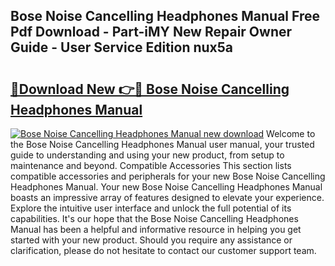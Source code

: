 ## Bose Noise Cancelling Headphones Manual Free Pdf Download - Part-iMY New Repair Owner Guide - User Service Edition nux5a

# <h2><a href="http://bc39561.oget.top/?id=Bose+Noise+Cancelling+Headphones+Manual">🔗Download New 👉🔴 Bose Noise Cancelling Headphones Manual</a></h2>

[![Bose Noise Cancelling Headphones Manual new download](https://i.imgur.com/5g1atiW.png)](http://bc39561.oget.top/?id=Bose+Noise+Cancelling+Headphones+Manual)
Welcome to the Bose Noise Cancelling Headphones Manual user manual, your trusted guide to understanding and using your new product, from setup to maintenance and beyond. Compatible Accessories This section lists compatible accessories and peripherals for your new Bose Noise Cancelling Headphones Manual. Your new Bose Noise Cancelling Headphones Manual boasts an impressive array of features designed to elevate your experience. Explore the intuitive user interface and unlock the full potential of its capabilities. It's our hope that the Bose Noise Cancelling Headphones Manual has been a helpful and informative resource in helping you get started with your new product. Should you require any assistance or clarification, please do not hesitate to contact our customer support team.
